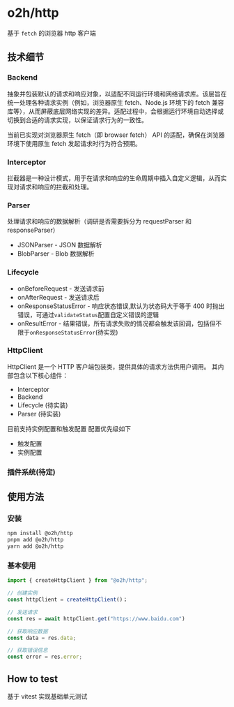 # o2h/http

基于 `fetch` 的浏览器 http 客户端

## 技术细节

### Backend

抽象并包装默认的请求和响应对象，以适配不同运行环境和网络请求库。该层旨在统一处理各种请求实例（例如，浏览器原生 fetch、Node.js 环境下的 fetch 兼容库等），从而屏蔽底层网络实现的差异。适配过程中，会根据运行环境自动选择或切换到合适的请求实现，以保证请求行为的一致性。

当前已实现对浏览器原生 fetch（即 browser fetch） API 的适配，确保在浏览器环境下使用原生 fetch 发起请求时行为符合预期。

### Interceptor

拦截器是一种设计模式，用于在请求和响应的生命周期中插入自定义逻辑，从而实现对请求和响应的拦截和处理。

### Parser

处理请求和响应的数据解析（调研是否需要拆分为 requestParser 和 responseParser）

- JSONParser - JSON 数据解析
- BlobParser - Blob 数据解析

### Lifecycle

- onBeforeRequest - 发送请求前
- onAfterRequest - 发送请求后
- onResponseStatusError - 响应状态错误,默认为状态码大于等于 400 时抛出错误，可通过`validateStatus`配置自定义错误的逻辑
- onResultError - 结果错误，所有请求失败的情况都会触发该回调，包括但不限于`onResponseStatusError`(待实现)

### HttpClient

HttpClient 是一个 HTTP 客户端包装类，提供具体的请求方法供用户调用。
其内部包含以下核心组件：

- Interceptor
- Backend
- Lifecycle (待实装)
- Parser (待实装)

目前支持实例配置和触发配置
配置优先级如下

- 触发配置
- 实例配置

### 插件系统(待定)

## 使用方法

### 安装

```bash
npm install @o2h/http
pnpm add @o2h/http
yarn add @o2h/http
```

### 基本使用

```js
import { createHttpClient } from "@o2h/http";

// 创建实例
const httpClient = createHttpClient()；

// 发送请求
const res = await httpClient.get("https://www.baidu.com")

// 获取响应数据
const data = res.data;

// 获取错误信息
const error = res.error;

```

## How to test

基于 vitest 实现基础单元测试
